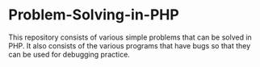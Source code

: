 # Problem-Solving-in-PHP
This repository consists of various simple problems that can be solved in PHP. It also consists of the various programs that have bugs so
that they can be used for debugging practice.
